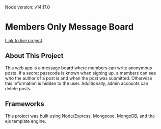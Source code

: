 Node version: v14.17.0

# Members Only Message Board 
[Link to live project]().


## About This Project
This web app is a message board where members can write anonymous posts. If a secret passcode is known when signing up, a members can see who the author of a post is and when the post was submitted. Otherwise this information is hidden to the user.  Additionally, admin accounts can delete posts.


## Frameworks
This project was built using Node/Express, Mongoose, MongoDB, and the ejs template engine.
